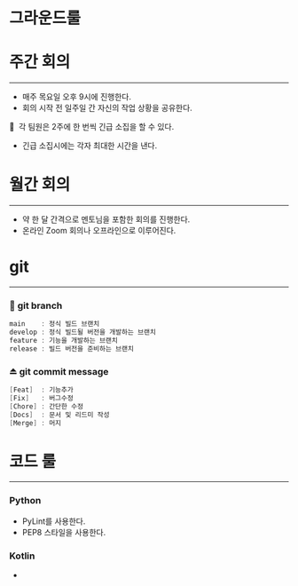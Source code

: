 # 그라운드룰

# 주간 회의

---

- 매주 목요일 오후 9시에 진행한다.
- 회의 시작 전 일주일 간 자신의 작업 상황을 공유한다.

🚨  각 팀원은 2주에 한 번씩 긴급 소집을 할 수 있다.

- 긴급 소집시에는 각자 최대한 시간을 낸다.

# 월간 회의

---

- 약 한 달 간격으로 멘토님을 포함한 회의를 진행한다.
- 온라인 Zoom 회의나 오프라인으로 이루어진다.

# git

---

### 🔀 **git branch**

```c
main    : 정식 빌드 브랜치
develop : 정식 빌드될 버전을 개발하는 브랜치
feature : 기능을 개발하는 브랜치
release : 빌드 버전을 준비하는 브랜치
```

### ⏏️ **git commit message**

```c
[Feat]  : 기능추가
[Fix]   : 버그수정
[Chore] : 간단한 수정
[Docs]  : 문서 및 리드미 작성
[Merge] : 머지
```

# 코드 룰

---

### Python

- PyLint를 사용한다.
- PEP8 스타일을 사용한다.

### Kotlin

-
